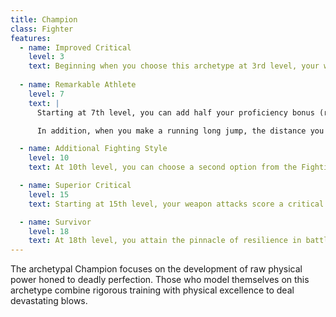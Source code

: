 ```yaml
---
title: Champion
class: Fighter
features:
  - name: Improved Critical
    level: 3
    text: Beginning when you choose this archetype at 3rd level, your weapon attacks score a critical hit on a roll of 19 or 20.
    
  - name: Remarkable Athlete
    level: 7
    text: |
      Starting at 7th level, you can add half your proficiency bonus (round up) to any Strength, Dexterity, or Constitution check you make that doesn’t already use your proficiency bonus.

      In addition, when you make a running long jump, the distance you can cover increases by a number of feet equal to your Strength modifier.

  - name: Additional Fighting Style
    level: 10
    text: At 10th level, you can choose a second option from the Fighting Style class feature.

  - name: Superior Critical
    level: 15
    text: Starting at 15th level, your weapon attacks score a critical hit on a roll of 18–20.

  - name: Survivor
    level: 18
    text: At 18th level, you attain the pinnacle of resilience in battle. At the start of each of your turns, you regain hit points equal to 5 + your Constitution modifier if you have no more than half of your hit points left. You don’t gain this benefit if you have 0 hit points.
---
```


The archetypal Champion focuses on the development of raw physical power honed to deadly perfection. Those who model themselves on this archetype combine rigorous training with physical excellence to deal devastating blows.
